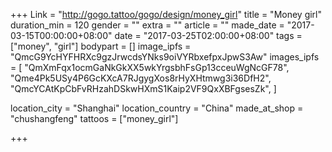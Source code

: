 +++
Link = "http://gogo.tattoo/gogo/design/money_girl"
title = "Money girl"
duration_min = 120
gender = ""
extra = ""
article = ""
made_date = "2017-03-15T00:00:00+08:00"
date = "2017-03-25T02:00:00+08:00"
tags = ["money", "girl"]
bodypart = []
image_ipfs = "QmcG9YcHYFHRXc9gzJrwcdsYNks9oiVYRbxefpxJpwS3Aw"
images_ipfs = [
  "QmXmFqx1ocmGaNkGkXX5wkYrgsbhFsGp13cceuWgNcGF78",
  "Qme4Pk5USy4P6GcKXcA7RJgygXos8rHyXHtmwg3i36DfH2",
  "QmcYCAtKpCbFvRHzahDSkwHXmS1Kaip2VF9QxXBFgsesZk",
]

location_city = "Shanghai"
location_country = "China"
made_at_shop = "chushangfeng"
tattoos = ["money_girl"]

+++
